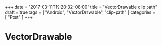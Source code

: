 +++
date = "2017-03-11T19:20:32+08:00"
title = "VectorDrawable clip path"
draft = true
tags = [ "Android", "VectorDrawable", "clip-path" ]
categories = [ "Post" ]
+++

# VectorDrawable